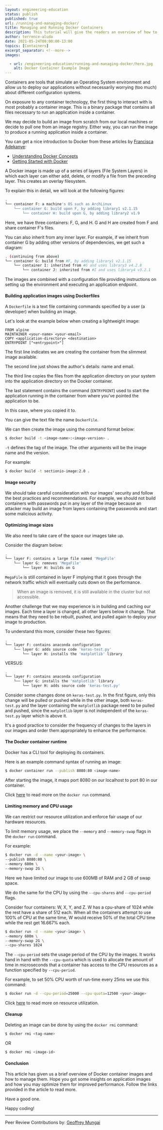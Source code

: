 ```yaml
---
layout: engineering-education
status: publish
published: true
url: /running-and-managing-docker/
title: Managing and Running Docker Containers
description: This tutorial will give the readers an overview of how to run and manage Docker containers. We will look at securing Docker containers, limiting memory and CPU usage, and removing containers.
author: terrence-aluda
date: 2021-05-24T00:00:00-13:00
topics: [Containers]
excerpt_separator: <!--more-->
images:

  - url: /engineering-education/running-and-managing-docker/hero.jpg
    alt: Docker Container Example Image
---
```

Containers are tools that simulate an Operating System environment and allow us to deploy our applications without necessarily worrying (too much) about different configuration systems.
<!--more-->
On exposure to any container technology, the first thing to interact with is most probably a container image. This is a binary package that contains all files necessary to run an application inside a container.

We may decide to build an image from scratch from our local machines or decide to pull one from an image registry. Either way, you can run the image to produce a running application inside a container.

You can get a nice introduction to Docker from these articles by [Francisca Adekanye](/engineering-education/authors/francisca-adekanye/):

- [Understanding Docker Concepts](/engineering-education/docker-concepts/)
- [Getting Started with Docker](/engineering-education/getting-started-with-docker/)

A Docker image is made up of a series of layers (File System Layers) in which each layer can either add, delete, or modify a file from the preceding layer. This creates an overlay filesystem. 

To explain this in detail, we will look at the following figures:

```bash
.
└── container F: a machine's OS such as ArchLinux
    └── container G: build upon F, by adding library1 v2.1.15
        └── container H: build upon G, by adding library2 v1.9

```

Here, we have three containers: F, G, and H. G and H are created from F and share container F's files.

You can also inherit from any inner layer. For example, if we inherit from container G by adding other versions of dependencies, we get such a diagram:

```bash
. (continuing from above)
└── container G: build from #F, by adding library1 v2.1.15
    └── container I: inherited from #G and uses library3 v4.2.8
        └── container J: inherited from #I and uses library4 v3.2.1

```

The images are combined with a configuration file providing instructions on setting up the environment and executing an application endpoint. 

#### Building application images using Dockerfiles
A `Dockerfile` is a text file containing commands specified by a user (a developer) when building an image.

Let's look at the example below when creating a lightweight image:

```docker
FROM alpine
MAINTAINER <your-name> <your-email>
COPY <application-directory> <destination>
ENTRYPOINT ["<entrypoint>"]
```

The first line indicates we are creating the container from the slimmest image available.

The second line just shows the author's details: name and email.

The third line copies the files from the application directory on your system into the application directory on the Docker container.

The last statement contains the command (`ENTRYPOINT`) used to start the application running in the container from where you've pointed the application to be. 

In this case, where you copied it to.

You can give the text file the name `DockerFile`.

We can then create the image using the command format below:

```bash
$ docker build -t <image-name>:<image-version> .
```

`-t` defines the tag of the image. The other arguments will be the image name and the version.

For example:

```bash
$ docker build -t sectionio-image:2.0 .
```

#### Image security
We should take careful consideration with our images' security and follow the best practices and recommendations. For example, we should not build containers with passwords put in any layer of the image because an attacker may build an image from layers containing the passwords and start some malicious activity.

#### Optimizing image sizes
We also need to take care of the space our images take up. 

Consider the diagram below:

```bash
.
└── layer F: contains a large file named 'MegaFile'
    └── layer G: removes 'MegaFile'
        └── layer H: builds on G
```

`MegaFile` is still contained in layer F implying that it goes through the network traffic which will eventually cuts down on the performance.

> When an image is removed, it is still available in the cluster but not accessible.

Another challenge that we may experience is in building and caching our images. Each time a layer is changed, all other layers below it change. That means that they need to be rebuilt, pushed, and pulled again to deploy your image to production.

To understand this more, consider these two figures:

```bash
.
└── layer F: contains anaconda configuration
    └── layer G: adds source code 'keras-test.py'
        └── layer H: installs the 'matplotlib' library
```

VERSUS:

```bash
.
└── layer F: contains anaconda configuration
    └── layer G: installs the 'matplotlib' library
        └── layer H: adds source code 'keras-test.py'
```

Consider some changes done on `keras-test.py`. In the first figure, only this change will be pulled or pushed while in the other image, both `keras-test.py` and the layer containing the `matplotlib` package need to be pulled and pushed, since the `matplotlib` layer is not independent of the `keras-test.py` layer which is above it.

It's a good practice to consider the frequency of changes to the layers in our images and order them appropriately to enhance the performance.

#### The Docker container runtime
Docker has a CLI tool for deploying its containers. 

Here is an example command syntax of running an image:

```bash
$ docker container run --publish 8080:80 <image-name>
```

After starting the image, it maps port 8080 on our localhost to port 80 in our container. 

Click [here](https://phoenixnap.com/kb/docker-run-command-with-examples) to read more on the `docker run` command.

#### Limiting memory and CPU usage
We can restrict our resource utilization and enforce fair usage of our hardware resources.

To limit memory usage, we place the `--memory` and `--memory-swap` flags in the `docker run` command. 

For example:

```bash
$ docker run -d --name <your-image> \
--publish 8080:80 \
--memory 600m \
--memory-swap 2G \
```

Here we have limited our image to use 600MB of RAM and 2 GB of swap space.

We do the same for the CPU by using the `--cpu-shares` and `--cpu-period` flags.

Consider four containers: W, X, Y, and Z. W has a cpu-share of 1024 while the rest have a share of 512 each. When all the containers attempt to use 100% of CPU at the same time, W would receive 50% of the total CPU time while the rest get 16.667% each.

```bash
$ docker run -d --name <your-image> \
--memory 600m \
--memory-swap 2G \
--cpu-shares 1024 
```

The `--cpu-period` sets the usage period of the CPU by the images. It works hand in hand with the `--cpu-quota` which is used to allocate the amount of time in microseconds that a container has access to the CPU resources as a function specified by `--cpu-period`. 

For example, to set 50% CPU worth of run-time every 25ms we use this command:

```bash
$ docker run -d --cpu-period=25000 --cpu-quota=12500 <your-image>
```

Click [here](https://docs.docker.com/engine/reference/run/#runtime-constraints-on-resources) to read more on resource utilization.

#### Cleanup
Deleting an image can be done by using the `docker rmi` command:

```bash
$ docker rmi <tag-name>
```

OR

```bash
$ docker rmi <image-id>
```

#### Conclusion
This article has given us a brief overview of Docker container images and how to manage them. Hope you got some insights on application images and how you may optimize them for improved performance. Follow the links provided in the article to read more.

Have a good one.

Happy coding!

---
Peer Review Contributions by: [Geoffrey Mungai](/engineering-education/authors/geoffrey-mungai/)
